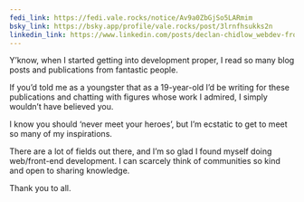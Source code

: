 ```yaml
---
fedi_link: https://fedi.vale.rocks/notice/Av9a0ZbGjSo5LARmim
bsky_link: https://bsky.app/profile/vale.rocks/post/3lrnfhsukks2n
linkedin_link: https://www.linkedin.com/posts/declan-chidlow_webdev-frontenddev-activity-7340175030288334849-Hd6P
---
```


Y’know, when I started getting into development proper, I read so many blog posts and publications from fantastic people.

If you’d told me as a youngster that as a 19-year-old I’d be writing for these publications and chatting with figures whose work I admired, I simply wouldn’t have believed you.

I know you should ‘never meet your heroes’, but I’m ecstatic to get to meet so many of my inspirations.

There are a lot of fields out there, and I’m so glad I found myself doing web/front-end development. I can scarcely think of communities so kind and open to sharing knowledge.

Thank you to all.
